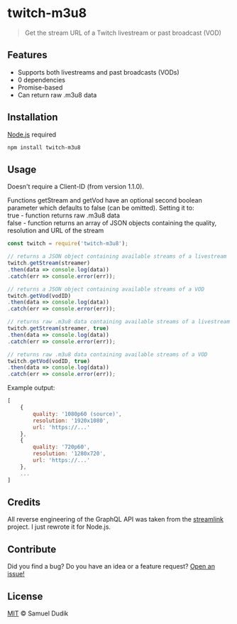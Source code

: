 # twitch-m3u8
> Get the stream URL of a Twitch livestream or past broadcast (VOD)

## Features
* Supports both livestreams and past broadcasts (VODs)    
* 0 dependencies   
* Promise-based    
* Can return raw .m3u8 data    

## Installation
[Node.js](https://nodejs.org/en/) required
```bash
npm install twitch-m3u8
```

## Usage
Doesn't require a Client-ID (from version 1.1.0).

Functions getStream and getVod have an optional second boolean parameter which defaults to false (can be omitted). Setting it to:  
true - function returns raw .m3u8 data  
false - function returns an array of JSON objects containing the quality, resolution and URL of the stream  
```js
const twitch = require('twitch-m3u8');

// returns a JSON object containing available streams of a livestream
twitch.getStream(streamer)
.then(data => console.log(data))
.catch(err => console.error(err));

// returns a JSON object containing available streams of a VOD
twitch.getVod(vodID)
.then(data => console.log(data))
.catch(err => console.error(err));

// returns raw .m3u8 data containing available streams of a livestream
twitch.getStream(streamer, true)
.then(data => console.log(data))
.catch(err => console.error(err));

// returns raw .m3u8 data containing available streams of a VOD
twitch.getVod(vodID, true)
.then(data => console.log(data))
.catch(err => console.error(err));
```
Example output:
```js
[
    {
        quality: '1080p60 (source)',
        resolution: '1920x1080',
        url: 'https://...'
    },
    {
        quality: '720p60',
        resolution: '1280x720',
        url: 'https://...'
    },
    ...
]
```

## Credits
All reverse engineering of the GraphQL API was taken from the [streamlink](https://github.com/streamlink/streamlink) project. I just rewrote it for Node.js.

## Contribute
Did you find a bug? Do you have an idea or a feature request? [Open an issue!](https://github.com/woafu/twitch-m3u8/issues)

## License
[MIT](https://github.com/woafu/twitch-m3u8/blob/master/LICENSE) © Samuel Dudik
